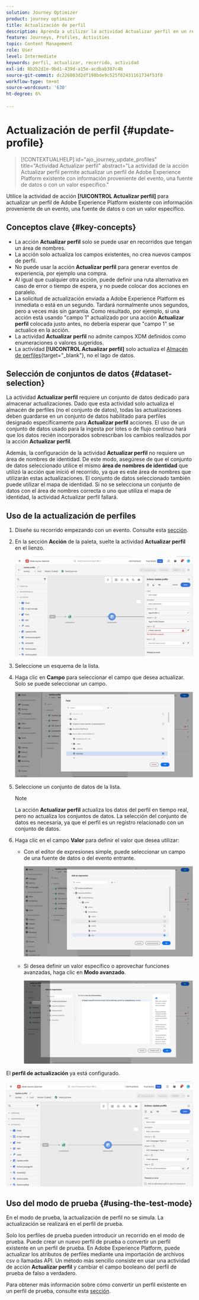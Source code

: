 ```yaml
---
solution: Journey Optimizer
product: journey optimizer
title: Actualización de perfil
description: Aprenda a utilizar la actividad Actualizar perfil en un recorrido
feature: Journeys, Profiles, Activities
topic: Content Management
role: User
level: Intermediate
keywords: perfil, actualizar, recorrido, actividad
exl-id: 8b2b2d1e-9bd1-439d-a15e-acdbab387c4b
source-git-commit: dc226803d2df198bde9c525f82431161734f53f8
workflow-type: tm+mt
source-wordcount: '630'
ht-degree: 6%

---
```


# Actualización de perfil {#update-profile}

>[!CONTEXTUALHELP]
>id="ajo_journey_update_profiles"
>title="Actividad Actualizar perfil"
>abstract="La actividad de la acción Actualizar perfil permite actualizar un perfil de Adobe Experience Platform existente con información proveniente del evento, una fuente de datos o con un valor específico."

Utilice la actividad de acción **[!UICONTROL Actualizar perfil]** para actualizar un perfil de Adobe Experience Platform existente con información proveniente de un evento, una fuente de datos o con un valor específico.

## Conceptos clave {#key-concepts}

* La acción **Actualizar perfil** solo se puede usar en recorridos que tengan un área de nombres.
* La acción solo actualiza los campos existentes, no crea nuevos campos de perfil.
* No puede usar la acción **Actualizar perfil** para generar eventos de experiencia, por ejemplo una compra.
* Al igual que cualquier otra acción, puede definir una ruta alternativa en caso de error o tiempo de espera, y no puede colocar dos acciones en paralelo.
* La solicitud de actualización enviada a Adobe Experience Platform es inmediata o está en un segundo. Tardará normalmente unos segundos, pero a veces más sin garantía. Como resultado, por ejemplo, si una acción está usando &quot;campo 1&quot; actualizado por una acción **Actualizar perfil** colocada justo antes, no debería esperar que &quot;campo 1&quot; se actualice en la acción.
* La actividad **Actualizar perfil** no admite campos XDM definidos como enumeraciones o valores sugeridos.
* La actividad **[!UICONTROL Actualizar perfil]** solo actualiza el [Almacén de perfiles](https://experienceleague.adobe.com/docs/experience-platform/profile/home.html#profile-data-store){target="_blank"}, no el lago de datos.

## Selección de conjuntos de datos {#dataset-selection}

La actividad **Actualizar perfil** requiere un conjunto de datos dedicado para almacenar actualizaciones. Dado que esta actividad solo actualiza el almacén de perfiles (no el conjunto de datos), todas las actualizaciones deben guardarse en un conjunto de datos habilitado para perfiles designado específicamente para **Actualizar perfil** acciones. El uso de un conjunto de datos usado para la ingesta por lotes o de flujo continuo hará que los datos recién incorporados sobrescriban los cambios realizados por la acción **Actualizar perfil**.

Además, la configuración de la actividad **Actualizar perfil** no requiere un área de nombres de identidad. De este modo, asegúrese de que el conjunto de datos seleccionado utilice el mismo **área de nombres de identidad** que utilizó la acción que inició el recorrido, ya que es este área de nombres que utilizarán estas actualizaciones. El conjunto de datos seleccionado también puede utilizar el mapa de identidad. Si no se selecciona un conjunto de datos con el área de nombres correcta o uno que utiliza el mapa de identidad, la actividad Actualizar perfil fallará.

## Uso de la actualización de perfiles

1. Diseñe su recorrido empezando con un evento. Consulte esta [sección](../building-journeys/journey.md).

1. En la sección **Acción** de la paleta, suelte la actividad **Actualizar perfil** en el lienzo.

   ![](assets/profileupdate0.png)

1. Seleccione un esquema de la lista.

1. Haga clic en **Campo** para seleccionar el campo que desea actualizar. Solo se puede seleccionar un campo.

   ![](assets/profileupdate2.png)

1. Seleccione un conjunto de datos de la lista.

   >[!NOTE]
   >
   >La acción **Actualizar perfil** actualiza los datos del perfil en tiempo real, pero no actualiza los conjuntos de datos. La selección del conjunto de datos es necesaria, ya que el perfil es un registro relacionado con un conjunto de datos.

1. Haga clic en el campo **Valor** para definir el valor que desea utilizar:

   * Con el editor de expresiones simple, puede seleccionar un campo de una fuente de datos o del evento entrante.

     ![](assets/profileupdate4.png)

   * Si desea definir un valor específico o aprovechar funciones avanzadas, haga clic en **Modo avanzado**.

     ![](assets/profileupdate3.png)

El **perfil de actualización** ya está configurado.

![](assets/profileupdate1.png)


## Uso del modo de prueba {#using-the-test-mode}

En el modo de prueba, la actualización de perfil no se simula. La actualización se realizará en el perfil de prueba.

Solo los perfiles de prueba pueden introducir un recorrido en el modo de prueba. Puede crear un nuevo perfil de prueba o convertir un perfil existente en un perfil de prueba. En Adobe Experience Platform, puede actualizar los atributos de perfiles mediante una importación de archivos csv o llamadas API. Un método más sencillo consiste en usar una actividad de acción **Actualizar perfil** y cambiar el campo booleano del perfil de prueba de falso a verdadero.

Para obtener más información sobre cómo convertir un perfil existente en un perfil de prueba, consulte esta [sección](../audience/creating-test-profiles.md#create-test-profiles-csv).
